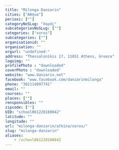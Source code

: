 ```yaml
---
title: "Milonga Danzarin"
cities: ["Αθήνα"]
perioxi: [""]
categoryNoSLug: "Χορός"
subcategoriesNoSLug: [""]
categories: ["xoros"]
subcategories: [""]
organisationid: ""
organisation: ""
orgurl: "undefined-"
address: "Thessalonikis 17, 11851 Athens, Greece"
logoimg: ""
profilePhoto : "downloaded"
coverPhoto : "downloaded"
website: "www.danzarin.net"
facebook: "www.facebook.com/danzarinmilonga"
phone: "302114097741"
email: ""
courses: ""
places: [""]
rensponsibles: ""
zipcode: [""]
UID: "school061220180842"
latitude: ""
longitude: ""
url: "milonga-danzarin/athina/xoros/"
slug: "milonga-danzarin"
aliases:
    - /school061220180842
---
```





